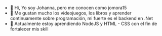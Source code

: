 - 👋 Hi, Yo soy Johanna, pero me conocen como jomora15
- 👀 Me gustan mucho los videojuegos, los libros y aprender continuamente sobre programación, mi fuerte es el backend en .Net
- 🌱 Actualmente estoy aprendiendo NodeJS y HTML - CSS con el fin de fortalecer mis skill

